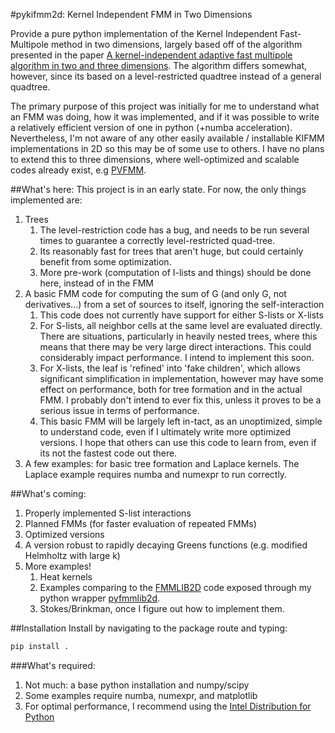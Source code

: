 #pykifmm2d: Kernel Independent FMM in Two Dimensions
 
Provide a pure python implementation of the Kernel Independent Fast-Multipole method in two dimensions, largely based off of the algorithm presented in the paper [A kernel-independent adaptive fast multipole
algorithm in two and three dimensions](https://www.mrl.nyu.edu/~harper/kifmm3d/documentation/papers/fmm.pdf). The algorithm differs somewhat, however, since its based on a level-restricted quadtree instead of a general quadtree.

The primary purpose of this project was initially for me to understand what an FMM was doing, how it was implemented, and if it was possible to write a relatively efficient version of one in python (+numba acceleration). Nevertheless, I'm not aware of any other easily available / installable KIFMM implementations in 2D so this may be of some use to others. I have no plans to extend this to three dimensions, where well-optimized and scalable codes already exist, e.g [PVFMM](https://github.com/dmalhotra/pvfmm).

##What's here:
This project is in an early state. For now, the only things implemented are:

1. Trees
	1. The level-restriction code has a bug, and needs to be run several times to guarantee a correctly level-restricted quad-tree. 
	2. Its reasonably fast for trees that aren't huge, but could certainly benefit from some optimization.
	3. More pre-work (computation of I-lists and things) should be done here, instead of in the FMM
2. A basic FMM code for computing the sum of G (and only G, not derivatives...) from a set of sources to itself, ignoring the self-interaction
	1. This code does not currently have support for either S-lists or X-lists
	2. For S-lists, all neighbor cells at the same level are evaluated directly. There are situations, particularly in heavily nested trees, where this means that there may be very large direct interactions. This could considerably impact performance. I intend to implement this soon.
	3. For X-lists, the leaf is 'refined' into 'fake children', which allows significant simplification in implementation, however may have some effect on performance, both for tree formation and in the actual FMM. I probably don't intend to ever fix this, unless it proves to be a serious issue in terms of performance.
	4. This basic FMM will be largely left in-tact, as an unoptimized, simple to understand code, even if I ultimately write more optimized versions. I hope that others can use this code to learn from, even if its not the fastest code out there.
3. A few examples: for basic tree formation and Laplace kernels. The Laplace example requires numba and numexpr to run correctly.

##What's coming:

1. Properly implemented S-list interactions
2. Planned FMMs (for faster evaluation of repeated FMMs)
3. Optimized versions
4. A version robust to rapidly decaying Greens functions (e.g. modified Helmholtz with large k)
5. More examples!
	1. Heat kernels
	2. Examples comparing to the [FMMLIB2D](https://github.com/zgimbutas/fmmlib2d) code exposed through my python wrapper [pyfmmlib2d](https://github.com/dbstein/pyfmmlib2d).
	3. Stokes/Brinkman, once I figure out how to implement them.

##Installation
Install by navigating to the package route and typing:
```bash
pip install .
```

###What's required:

1. Not much: a base python installation and numpy/scipy
2. Some examples require numba, numexpr, and matplotlib
3. For optimal performance, I recommend using the [Intel Distribution for Python](https://software.intel.com/en-us/articles/using-intel-distribution-for-python-with-anaconda)

